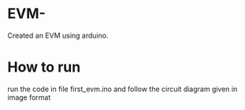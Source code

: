 # EVM-
Created an EVM using arduino. 

# How to run 

run the code in file first_evm.ino and follow the circuit diagram given in image format
